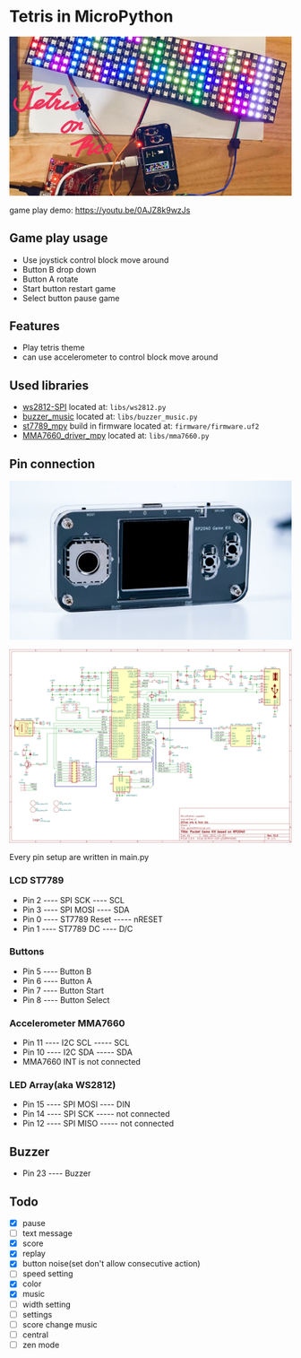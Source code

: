 # Tetris in MicroPython

![IMG_0048_reduced](Media/IMG_0048_reduced.jpg)

game play demo: https://youtu.be/0AJZ8k9wzJs 

## Game play usage

- Use joystick control block move around
- Button B drop down
- Button A rotate
- Start button restart game
- Select button pause game

## Features

- Play tetris theme
- can use accelerometer to control block move around

## Used libraries

- [ws2812-SPI](https://github.com/nickovs/ws2812-SPI) located at: `libs/ws2812.py`
- [buzzer_music](https://github.com/james1236/buzzer_music) located at: `libs/buzzer_music.py`
- [st7789_mpy](https://github.com/russhughes/st7789_mpy) build in firmware located at: `firmware/firmware.uf2`
- [MMA7660_driver_mpy](https://github.com/vertexi/MMA7660_driver_mpy) located at: `libs/mma7660.py`

## Pin connection

![FpOIcLOTHF0c3wosPhoOf3FB3Wkg](Media/FpOIcLOTHF0c3wosPhoOf3FB3Wkg.jpeg)

![FnJF8vI6wkI0S9gPp2nyhZM0iBFK-16453476415222](Media/FnJF8vI6wkI0S9gPp2nyhZM0iBFK-16453476415222.png)

Every pin setup are written in main.py

### LCD ST7789

- Pin 2 ---- SPI SCK ---- SCL
- Pin 3 ---- SPI MOSI ---- SDA
- Pin 0 ---- ST7789 Reset ----- nRESET
- Pin 1 ---- ST7789 DC ---- D/C

### Buttons

- Pin 5 ---- Button B
- Pin 6 ---- Button A
- Pin 7 ---- Button Start
- Pin 8 ---- Button Select

### Accelerometer MMA7660

- Pin 11 ---- I2C SCL ----- SCL
- Pin 10 ---- I2C SDA ----- SDA
- MMA7660 INT is not connected

### LED Array(aka WS2812)

- Pin 15 ---- SPI MOSI ---- DIN
- Pin 14 ---- SPI SCK ----- not connected
- Pin 12 ---- SPI MISO ----- not connected

## Buzzer

- Pin 23 ---- Buzzer


## Todo

- [x] pause
- [ ] text message
- [x] score
- [x] replay
- [x] button noise(set don't allow consecutive action)
- [ ] speed setting
- [x] color
- [x] music
- [ ] width setting
- [ ] settings
- [ ] score change music
- [ ] central
- [ ] zen mode

